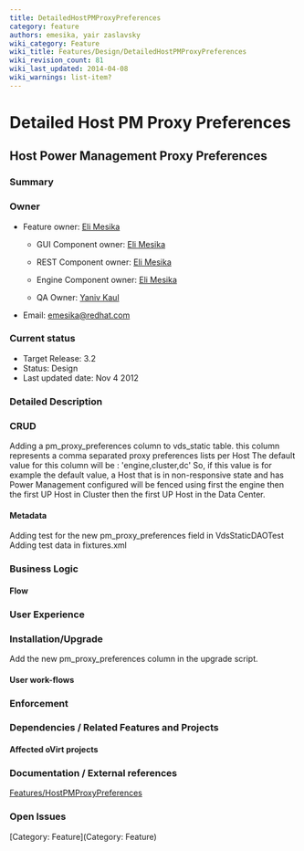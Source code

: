 ```yaml
---
title: DetailedHostPMProxyPreferences
category: feature
authors: emesika, yair zaslavsky
wiki_category: Feature
wiki_title: Features/Design/DetailedHostPMProxyPreferences
wiki_revision_count: 81
wiki_last_updated: 2014-04-08
wiki_warnings: list-item?
---
```


# Detailed Host PM Proxy Preferences

## Host Power Management Proxy Preferences

### Summary

### Owner

*   Feature owner: [ Eli Mesika](User:emesika)

    * GUI Component owner: [ Eli Mesika](User:emesika)

    * REST Component owner: [ Eli Mesika](User:emesika)

    * Engine Component owner: [ Eli Mesika](User:emesika)

    * QA Owner: [ Yaniv Kaul](User:ykaul)

*   Email: emesika@redhat.com

### Current status

*   Target Release: 3.2
*   Status: Design
*   Last updated date: Nov 4 2012

### Detailed Description

### CRUD

Adding a pm_proxy_preferences column to vds_static table.
this column represents a comma separated proxy preferences lists per Host
The default value for this column will be : 'engine,cluster,dc'
So, if this value is for example the default value, a Host that is in non-responsive state and has Power Management configured will be fenced using first the engine then the first UP Host in Cluster then the first UP Host in the Data Center.

#### Metadata

Adding test for the new pm_proxy_preferences field in VdsStaticDAOTest
Adding test data in fixtures.xml

### Business Logic

#### Flow

### User Experience

### Installation/Upgrade

Add the new pm_proxy_preferences column in the upgrade script.

#### User work-flows

### Enforcement

### Dependencies / Related Features and Projects

#### Affected oVirt projects

### Documentation / External references

[Features/HostPMProxyPreferences](Features/HostPMProxyPreferences)

### Open Issues

[Category: Feature](Category: Feature)
